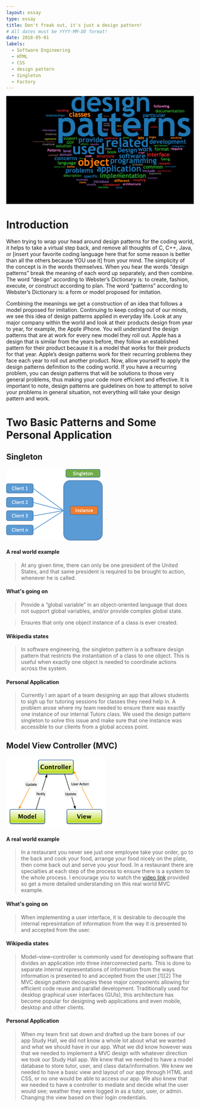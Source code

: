```yaml
---
layout: essay
type: essay
title: Don't freak out, it's just a design pattern! 
# All dates must be YYYY-MM-DD format!
date: 2018-05-01
labels:
  - Software Engineering
  - HTML
  - CSS
  - design pattern
  - Singleton
  - Factory
---
```



  <img align="center" src="../images/design.png ">


  Introduction
=================

When trying to wrap your head around design patterns for the coding world, it helps to take a virtual step back, and remove all thoughts of C, C++, Java, or [insert your favorite coding language here that for some reason is better than all the others because YOU use it] from your mind. The simplicity of the concept is in the words themselves. When you hear the words “design patterns” break the meaning of each word up separately, and then combine. The word “design” according to Webster’s Dictionary is: to create, fashion, execute, or construct according to plan. The word “patterns” according to Webster’s Dictionary is: a form or model proposed for imitation. 

Combining the meanings we get a construction of an idea that follows a model proposed for imitation. Continuing to keep coding out of our minds, we see this idea of design patterns applied in everyday life. Look at any major company within the world and look at their products design from year to year, for example, the Apple iPhone. You will understand the design patterns that are at work for every new model they roll out. Apple has a design that is similar from the years before, they follow an established pattern for their product because it is a model that works for their products for that year. Apple’s design patterns work for their recurring problems they face each year to roll out another product. Now, allow yourself to apply the design patterns definition to the coding world. If you have a recurring problem, you can design patterns that will be solutions to those very general problems, thus making your code more efficient and effective. It is important to note, design patterns are guidelines on how to attempt to solve your problems in general situation, not everything will take your design pattern and work.

  Two Basic Patterns and Some Personal Application
=================


Singleton
------

<div class="ui medium rounded images">
  <img class="ui image" src="../images/singleton.png ">
</div>

#### A real world example
>At any given time, there can only be one president of the United States, and that same president is required to be brought to action, whenever he is called.  

#### What's going on
>Provide a “global variable” in an object-oriented language that does not support global variables, and/or provide complex global state.

>Ensures that only one object instance of a class is ever created.

#### Wikipedia states
>In software engineering, the singleton pattern is a software design pattern that restricts the instantiation of a class to one object. This is useful when exactly one object is needed to coordinate actions across the system.

#### Personal Application
>Currently I am apart of a team designing an app that allows students to sigh up for tutoring sessions for classes they need help in. A problem arose where my team needed to ensure there was exactly one instance of our internal Tutors class. We used the design pattern singleton to solve this issue and make sure that one instance was accessible to our clients from a global access point. 

Model View Controller (MVC)
------

<div class="ui medium rounded images">
  <img class="ui image" src="../images/MVC.png ">
</div>

#### A real world example
>In a restaurant you never see just one employee take your order, go to the back and cook your food, arrange your food nicely on the plate, then come back out and serve you your food. In a restaurant there are specialties at each step of the process to ensure there is a system to the whole process. I encourage you to watch the <a href="https://youtu.be/f46WEeM8HTA">video link</a> provided so get a more detailed understanding on this real world MVC example. 

#### What's going on
>When implementing a user interface, it is desirable to decouple the internal represintation of information from the way it is presented to and accepted from the user.

#### Wikipedia states
>Model–view–controller is commonly used for developing software that divides an application into three interconnected parts. This is done to separate internal representations of information from the ways information is presented to and accepted from the user.[1][2] The MVC design pattern decouples these major components allowing for efficient code reuse and parallel development. Traditionally used for desktop graphical user interfaces (GUIs), this architecture has become popular for designing web applications and even mobile, desktop and other clients.

#### Personal Application
>When my team first sat down and drafted up the bare bones of our app Study Hall, we did not know a whole lot about what we wanted and what we should have in our app. What we did know however was that we needed to implement a MVC design with whatever direction we took our Study Hall app. We knew that we needed to have a model database to store tutor, user, and class data/information. We knew we needed to have a basic view and layout of our app through HTML and CSS, or no one would be able to access our app. We also knew that we needed to have a controller to mediate and decide what the user would see; weather they were logged in as a tutor, user, or admin. Changing the view based on their login credentials.


